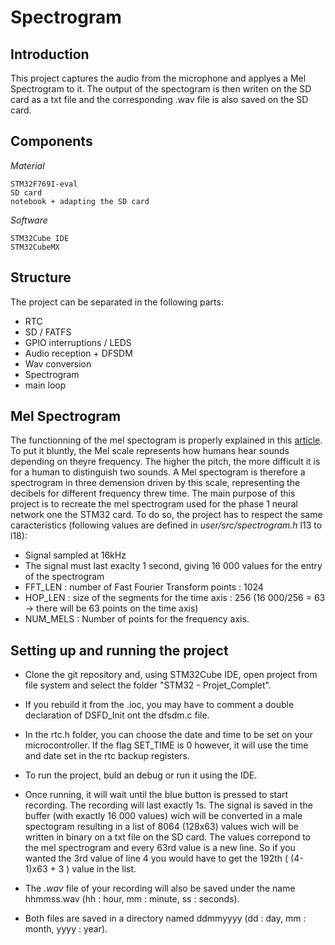 # Spectrogram

## Introduction 

This project captures the audio from the microphone and applyes a Mel Spectrogram to it. The output of the spectogram is then writen on the SD card as a txt file and the corresponding .wav file is also saved on the SD card.

## Components
*Material*

    STM32F769I-eval
    SD card
    notebook + adapting the SD card


*Software*

    STM32Cube IDE
    STM32CubeMX

## Structure

The project can be separated in the following parts: 
* RTC
* SD / FATFS
* GPIO interruptions / LEDS
* Audio reception + DFSDM
* Wav conversion
* Spectrogram
* main loop

## Mel Spectrogram

The functionning of the mel spectogram is properly explained in this [article](https://medium.com/analytics-vidhya/understanding-the-mel-spectrogram-fca2afa2ce53). To put it bluntly, the Mel scale represents how humans hear sounds depending on theyre frequency. The higher the pitch, the more difficult it is for a human to distinguish two sounds. A Mel spectogram is therefore a spectrogram in three demension driven by this scale, representing the decibels for different frequency threw time.
The main purpose of this project is to recreate the mel spectrogram used for the phase 1 neural network one the STM32 card. To do so, the project has to respect the same caracteristics (following values are defined in *user/src/spectrogram.h* l13 to l18): 
* Signal sampled at 16kHz
* The signal must last exaclty 1 second, giving 16 000 values for the entry of the spectrogram
* FFT_LEN : number of Fast Fourier Transform points : 1024
* HOP_LEN : size of the segments for the time axis : 256 (16 000/256 = 63 -> there will be 63 points on the time axis)
* NUM_MELS : Number of points for the frequency axis.


## Setting up and running the project

* Clone the git repository and, using STM32Cube IDE, open project from file system and select the folder "STM32 - Projet_Complet".

* If you rebuild it from the .ioc, you may have to comment a double declaration of DSFD_Init ont the dfsdm.c file. 

* In the rtc.h folder, you can choose the date and time to be set on your microcontroller. If the flag SET_TIME is 0 however, it will use the time and date set in the rtc backup registers.

* To run the project, buld an debug or run it using the IDE.

* Once running, it will wait until the blue button is pressed to start recording. The recording will last exactly 1s. The signal is saved in the buffer (with exactly 16 000 values) wich will be converted in a male spectogram resulting in a list of 8064 (128x63) values wich will be written in binary on a txt file on the SD card. The values correpond to the mel spectrogram and every 63rd value is a new line. So if you wanted the 3rd value of line 4 you would have to get the 192th ( (4-1)x63 + 3 ) value in the list.

* The *.wav* file of your recording will also be saved under the name hhmmss.wav (hh : hour, mm : minute, ss : seconds).

* Both files are saved in a directory named ddmmyyyy (dd : day, mm : month, yyyy : year).
